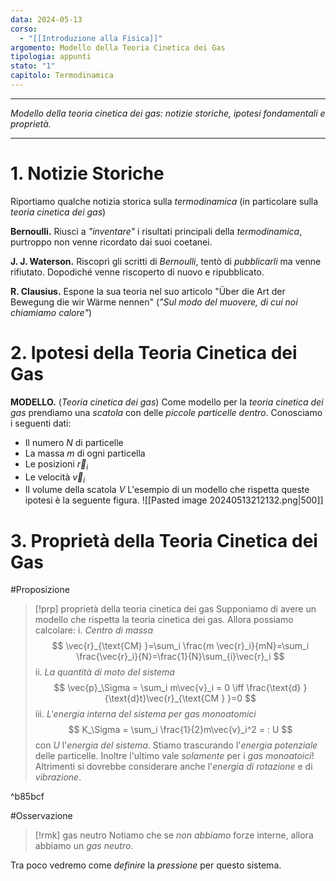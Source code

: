 ```yaml
---
data: 2024-05-13
corso:
  - "[[Introduzione alla Fisica]]"
argomento: Modello della Teoria Cinetica dei Gas
tipologia: appunti
stato: "1"
capitolo: Termodinamica
---
```

- - -
*Modello della teoria cinetica dei gas: notizie storiche, ipotesi fondamentali e proprietà.*
- - -
# 1. Notizie Storiche
Riportiamo qualche notizia storica sulla *termodinamica* (in particolare sulla *teoria cinetica dei gas*)

**Bernoulli.** Riuscì a *"inventare"* i risultati principali della *termodinamica*, purtroppo non venne ricordato dai suoi coetanei.

**J. J. Waterson.** Riscoprì gli scritti di *Bernoulli*, tentò di *pubblicarli* ma venne rifiutato. Dopodiché venne riscoperto di nuovo e ripubblicato.

**R. Clausius.** Espone la sua teoria nel suo articolo "Über die Art der Bewegung die wir Wärme nennen" (*"Sul modo del muovere, di cui noi chiamiamo calore"*)

# 2. Ipotesi della Teoria Cinetica dei Gas
**MODELLO.** (*Teoria cinetica dei gas*)
Come modello per la *teoria cinetica dei gas* prendiamo una *scatola* con delle *piccole particelle dentro*. Conosciamo i seguenti dati:
- Il numero $N$ di particelle
- La massa $m$ di ogni particella
- Le posizioni $\vec{r}_i$
- Le velocità $\vec{v}_i$
- Il volume della scatola $V$
L'esempio di un modello che rispetta queste ipotesi è la seguente figura.
![[Pasted image 20240513212132.png|500]]

# 3. Proprietà della Teoria Cinetica dei Gas
#Proposizione 
> [!prp] proprietà della teoria cinetica dei gas
> Supponiamo di avere un modello che rispetta la teoria cinetica dei gas. Allora possiamo calcolare:
> i. *Centro di massa*
> $$
> \vec{r}_{\text{CM} }=\sum_i \frac{m \vec{r}_i}{mN}=\sum_i \frac{\vec{r}_i}{N}=\frac{1}{N}\sum_{i}\vec{r}_i
> $$
> ii. *La quantità di moto del sistema*
> $$
> \vec{p}_\Sigma = \sum_i m\vec{v}_i = 0 \iff \frac{\text{d} }{\text{d}t}\vec{r}_{\text{CM } }=0
> $$
> iii. *L'energia interna del sistema per gas monoatomici*
> $$
> K_\Sigma = \sum_i \frac{1}{2}m\vec{v}_i^2 = : U
> $$
> con $U$ l'*energia del sistema*. Stiamo trascurando l'*energia potenziale* delle particelle. Inoltre l'ultimo vale *solamente* per i *gas monoatoici*! Altrimenti si dovrebbe considerare anche l'*energia di rotazione* e di *vibrazione*.

^b85bcf

#Osservazione 
> [!rmk] gas neutro
> Notiamo che se *non abbiamo* forze interne, allora abbiamo un *gas neutro*.

Tra poco vedremo come *definire* la *pressione* per questo sistema.